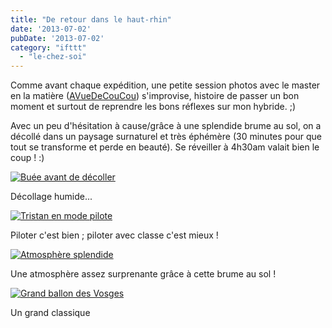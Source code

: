 ```yaml
---
title: "De retour dans le haut-rhin"
date: '2013-07-02'
pubDate: '2013-07-02'
category: "ifttt"
  - "le-chez-soi"
---
```


Comme avant chaque expédition, une petite session photos avec le master en la matière ([AVueDeCouCou](http://avuedecoucou.com/ "Photos Aériennes d'Alsace par Tristan Vuano")) s'improvise, histoire de passer un bon moment et surtout de reprendre les bons réflexes sur mon hybride. ;)

Avec un peu d'hésitation à cause/grâce à une splendide brume au sol, on a décollé dans un paysage surnaturel et très éphémère (30 minutes pour que tout se transforme et perde en beauté). Se réveiller à 4h30am valait bien le coup ! :)



[![Buée avant de décoller](http://malparty.fr/wp-content/uploads/2013/07/P7013287_MOD-1024x576.jpg)](http://malparty.fr/wp-content/uploads/2013/07/P7013287_MOD.jpg)

Décollage humide...

[![Tristan en mode pilote](http://malparty.fr/wp-content/uploads/2013/07/P7013293_MOD-1024x576.jpg)](http://malparty.fr/wp-content/uploads/2013/07/P7013293_MOD.jpg)

Piloter c'est bien ; piloter avec classe c'est mieux !

[![Atmosphère splendide](http://malparty.fr/wp-content/uploads/2013/07/P7013300_MOD-1024x576.jpg)](http://malparty.fr/wp-content/uploads/2013/07/P7013300_MOD.jpg)

Une atmosphère assez surprenante grâce à cette brume au sol !

[![Grand ballon des Vosges](http://malparty.fr/wp-content/uploads/2013/07/P7013378_MOD-1024x576.jpg)](http://malparty.fr/wp-content/uploads/2013/07/P7013378_MOD.jpg)

Un grand classique

